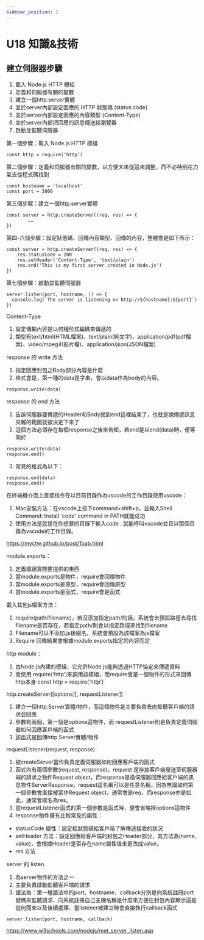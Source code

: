 ```yaml
---
sidebar_position: 2
---
```


# U18 知識&技術

## 建立伺服器步驟
1. 載入 Node.js HTTP 模組
2. 定義和伺服器有關的變數
3. 建立一個http.server實體
4. 並於server內部設定回應的 HTTP 狀態碼 (status code)
5. 並於server內部設定回應的內容類型 (Content-Type)
6. 並於server內部把回應的訊息傳送給瀏覽器
7. 啟動並監聽伺服器




第一個步驟：載入 Node.js HTTP 模組
```
const http = require(‘http’)
```
第二個步驟：定義和伺服器有關的變數，以方便未來從這來調整，而不必特別花力氣去從程式碼找到
```
const hostname = 'localhost'
const port = 3000
```

第三個步驟：建立一個http.server實體
```
const server = http.createServer((req, res) => { 
		……
})
```
第四-六個步驟：設定狀態碼、回傳內容類型、回傳的內容，整體會是如下所示：

```
const server = http.createServer((req, res) => { 
    res.statusCode = 200
    res.setHeader('Content-Type', 'text/plain')
    res.end('This is my first server created in Node.js')
})
```

第七個步驟：啟動並監聽伺服器

```
server.listen(port, hostname, () => {
  console.log(`The server is listening on http://${hostname}:${port}`)
})
```



Content-Type
1. 設定傳輸內容是以何種形式編碼來傳遞的
2. 類型有text/html(HTML檔案)、text/plain(純文字)、application/pdf(pdf檔案)、video/mpeg4(影片檔)、application/json(JSON檔案)

response 的 write 方法
1. 指定回應封包之Body部分內容是什麼
2. 格式會是，第一種的data是字串，會以data作為body的內容。
```
response.write(data)
```

response 的 end 方法
1. 告訴伺服器要傳遞的Header和Body就到end這裡結束了，也就是說傳遞訊息夾雜的範圍就被決定下來了
2. 這個方法必須存在每個response之後來告知，若end是以end(data)時，便等同於
```
response.write(data)
response.end()
```
3. 常見的格式為以下：
```
response.end(data)
response.end()
```


在終端機介面上直接指令在以目前目錄作為vscode的工作目錄使用vscode：
1. Mac安裝方法：在vscode上按下command+shift+p，並輸入Shell Command: Install 'code' command in PATH就能成功
2. 使用方法是就是在你想要的目錄下輸入code . 就能呼叫vscode並且以那個目錄為vscode的工作目錄。


https://myctw.github.io/post/1bab.html

module.exports：
1. 定義模組實際要提供的東西
2. 當module.exports是物件，require會回傳物件
3. 當module.exports是原型，require會回傳原型
4. 當module.exports是函式，require會是函式


載入其他js檔案方法：
1. require(path/filename)，若沒添加指定path/的話，系統會去預設路徑去尋找filename是否存在，若指定path/則會以指定路徑來找到filename
2. Filename可以不添加.js後綴名，系統會預設為該檔案為js檔案
3. Require 回傳結果會根據module.exports指定的內容而定


http module：
1. 由Node.js內建的模組，它允許Node.js能夠透過HTTP協定來傳遞資料
2. 會使用 require(‘http’)來調用該模組，而require會是一個物件的形式來回傳http本身
const http = require(‘http’)



http.createServer([options][, requestListener])
1. 建立一個http.Server實體/物件，而這個物件是主要負責去向監聽客戶端的請求並回應
2. 參數有兩個，第一個是options這物件，而 requestListener則是負責定義伺服器如何回應客戶端的函式
3.  該函式是回傳http.Server實體/物件

requestListener(request, response)
1. 被createServer當作負責定義伺服器如何回應客戶端的函式
2. 函式內有兩個參數(request, response)，request 是存放客戶端發送至伺服器端的請求之物件Request object，而response是指伺服器回應給客戶端的訊息物件ServerResponse，request這名稱可以是任意名稱，因為無論如何第一個參數會直接被當作Request object，通常會是req，而response亦是如此，通常會取名為res。
3. 當requestListener函式的第一個參數是函式時，便會省略掉options這物件
4. response物件擁有比較常見的屬性：
  - statusCode 屬性：設定給狀態碼給客戶端了解傳送接收的狀況
  - setHeader 方法：設定回應給客戶端的封包之Header部分，其方法為(name, value)，會根據Header是否存在name屬性值來更改成value。
  - res 方法


server 的 listen
1. 為server物件的方法之一
2. 主要負責啟動監聽客戶端的請求
3. 語法為：第一種語法中的port、hostname、callback分別是向系統註冊port號碼來監聽請求、向系統註冊自己主機名稱是什麼來方便在封包內容顯示這是從何而來以及後續處理、當listener被建立時會直接執行callback函式

```
server.listen(port, hostname, callback)
```
https://www.w3schools.com/nodejs/met_server_listen.asp











